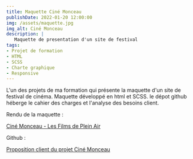 ```yaml
---
title: Maquette Ciné Monceau
publishDate: 2022-01-20 12:00:00
img: /assets/maquette.jpg
img_alt: Ciné Monceau
description: | 
   Maquette de presentation d'un site de festival
tags:
- Projet de formation
- HTML
- SCSS
- Charte graphique
- Responsive
---
```


L'un des projets de ma formation qui présente la maquette d'un site de festival de cinéma.
Maquette développé en html et SCSS. le dépot github héberge le cahier des charges et l'analyse des besoins client.

Rendu de la maquette :

<a href="https://sebdru.fr/filmspleinair/index.html" target="_blank">Ciné Monceau - Les Films de Plein Air</a>

Github :

<a href="https://github.com/sebzz07/P3" target="_blank">Proposition client du projet Ciné Monceau</a>


